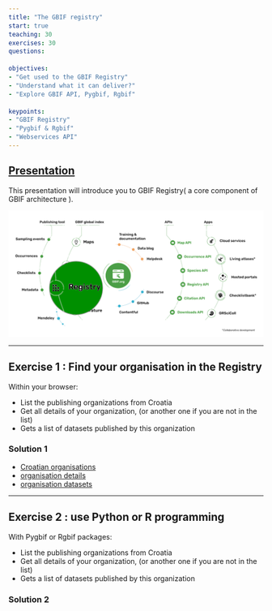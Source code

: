 ```yaml
---
title: "The GBIF registry"
start: true
teaching: 30
exercises: 30
questions:

objectives:
- "Get used to the GBIF Registry"
- "Understand what it can deliver?"
- "Explore GBIF API, Pygbif, Rgbif"

keypoints:
- "GBIF Registry"
- "Pygbif & Rgbif"
- "Webservices API"
---
```


## [Presentation](https://docs.google.com/presentation/d/1CmC5LUlm9TIS1LLG-yP0dOMCAR8qgK957BuEnu9Jl7Q/edit?usp=sharing)

This presentation will introduce you to GBIF Registry( a core component of GBIF architecture ). 

![Registry](../assets/img/RegistryInSystem.png)

---
## Exercise 1 : Find your organisation in the Registry
Within your browser: 
- List the publishing organizations from Croatia
- Get all details of your organization, (or another one if you are not in the list)
- Gets a list of datasets published by this organization

### Solution 1
- [Croatian organisations](https://api.gbif.org/v1/organization?q=Croatia)
- [organisation details](https://api.gbif.org/v1/organization/5e97290d-b5d3-470b-a3ac-aac0c3e078b2)
- [organisation datasets](https://api.gbif.org/v1/dataset/search?publishingOrg=5e97290d-b5d3-470b-a3ac-aac0c3e078b2)

---
## Exercise 2 : use Python or R programming
With Pygbif or Rgbif packages: 
- List the publishing organizations from Croatia
- Get all details of your organization, (or another one if you are not in the list)
- Gets a list of datasets published by this organization

### Solution 2
